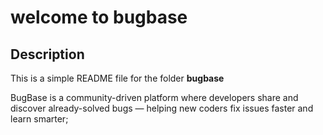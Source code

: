 # welcome to bugbase

## Description
This is a simple README file for the folder **bugbase**

BugBase is a community-driven platform 
where developers share and discover already-solved bugs
— helping new coders fix issues faster and learn smarter;

<!-- peace -->
